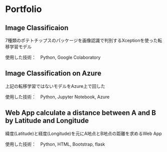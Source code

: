 # Portfolio

## Image Classificaion

7種類のポテトチップスのパッケージを画像認識で判別するXceptionを使った転移学習モデル

使用した技術：　Python, Google Colaboratory

## Image Classification on Azure

上記の転移学習ではないモデルをAzure上で回した

使用した技術：　Python, Jupyter Notebook, Azure

## Web App calculate a distance between A and B by Latitude and Longitude

緯度(Latitude)と経度(Longitude)を元にA地点とB地点の距離を求めるWeb App

使用した技術：　Python, HTML, Bootstrap, flask